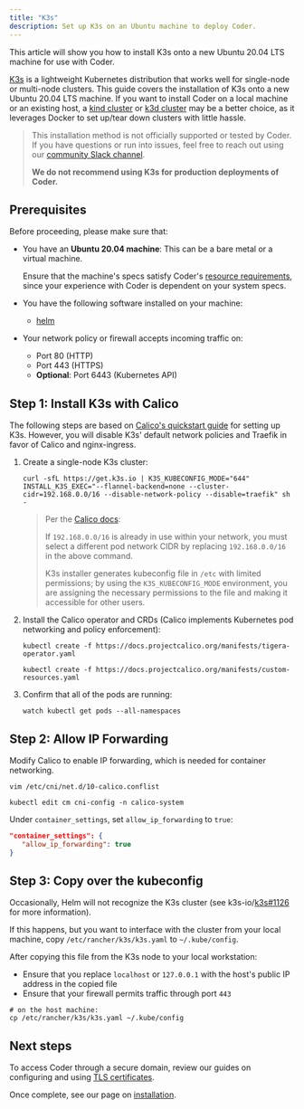 ```yaml
---
title: "K3s"
description: Set up K3s on an Ubuntu machine to deploy Coder.
---
```


This article will show you how to install K3s onto a new Ubuntu 20.04 LTS
machine for use with Coder.

[K3s](https://k3s.io/) is a lightweight Kubernetes distribution that works well
for single-node or multi-node clusters. This guide covers the installation of
K3s onto a new Ubuntu 20.04 LTS machine. If you want to install Coder on a local
machine or an existing host, a [kind cluster](./kind.md) or
[k3d cluster](https://k3d.io/) may be a better choice, as it leverages Docker to
set up/tear down clusters with little hassle.

> This installation method is not officially supported or tested by Coder. If
> you have questions or run into issues, feel free to reach out using our
> [community Slack channel](https://cdr.co/join-community).
>
> **We do not recommend using K3s for production deployments of Coder.**

## Prerequisites

Before proceeding, please make sure that:

- You have an **Ubuntu 20.04 machine**: This can be a bare metal or a virtual
  machine.

  Ensure that the machine's specs satisfy Coder's
  [resource requirements](../requirements.md), since your experience with Coder
  is dependent on your system specs.

- You have the following software installed on your machine:

  - [helm](https://helm.sh/docs/intro/install/)

- Your network policy or firewall accepts incoming traffic on:

  - Port 80 (HTTP)
  - Port 443 (HTTPS)
  - **Optional**: Port 6443 (Kubernetes API)

## Step 1: Install K3s with Calico

The following steps are based on
[Calico's quickstart guide](https://docs.projectcalico.org/getting-started/kubernetes/k3s/quickstart)
for setting up K3s. However, you will disable K3s' default network policies and
Traefik in favor of Calico and nginx-ingress.

1. Create a single-node K3s cluster:

   ```console
   curl -sfL https://get.k3s.io | K3S_KUBECONFIG_MODE="644" INSTALL_K3S_EXEC="--flannel-backend=none --cluster-cidr=192.168.0.0/16 --disable-network-policy --disable=traefik" sh -
   ```

   > Per the
   > [Calico docs](https://docs.projectcalico.org/getting-started/kubernetes/k3s/quickstart):
   >
   > If `192.168.0.0/16` is already in use within your network, you must select
   > a different pod network CIDR by replacing `192.168.0.0/16` in the above
   > command.
   >
   > K3s installer generates kubeconfig file in `/etc` with limited permissions;
   > by using the `K3S_KUBECONFIG_MODE` environment, you are assigning the
   > necessary permissions to the file and making it accessible for other users.

1. Install the Calico operator and CRDs (Calico implements Kubernetes pod
   networking and policy enforcement):

   ```console
   kubectl create -f https://docs.projectcalico.org/manifests/tigera-operator.yaml

   kubectl create -f https://docs.projectcalico.org/manifests/custom-resources.yaml
   ```

1. Confirm that all of the pods are running:

   ```console
   watch kubectl get pods --all-namespaces
   ```

## Step 2: Allow IP Forwarding

Modify Calico to enable IP forwarding, which is needed for container networking.

```console
vim /etc/cni/net.d/10-calico.conflist

kubectl edit cm cni-config -n calico-system
```

Under `container_settings`, set `allow_ip_forwarding` to `true`:

```json
"container_settings": {
   "allow_ip_forwarding": true
}
```

## Step 3: Copy over the kubeconfig

Occasionally, Helm will not recognize the K3s cluster (see
k3s-io/[k3s#1126](https://github.com/k3s-io/k3s/issues/1126) for more
information).

If this happens, but you want to interface with the cluster from your local
machine, copy `/etc/rancher/k3s/k3s.yaml` to `~/.kube/config`.

After copying this file from the K3s node to your local workstation:

- Ensure that you replace `localhost` or `127.0.0.1` with the host's public IP
  address in the copied file
- Ensure that your firewall permits traffic through port `443`

```console
# on the host machine:
cp /etc/rancher/k3s/k3s.yaml ~/.kube/config
```

## Next steps

To access Coder through a secure domain, review our guides on configuring and
using [TLS certificates](../../guides/tls-certificates/index.md).

Once complete, see our page on [installation](../installation.md).
